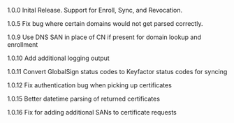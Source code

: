 1.0.0
Inital Release.  Support for Enroll, Sync, and Revocation. 

1.0.5
Fix bug where certain domains would not get parsed correctly.

1.0.9
Use DNS SAN in place of CN if present for domain lookup and enrollment

1.0.10
Add additional logging output

1.0.11
Convert GlobalSign status codes to Keyfactor status codes for syncing

1.0.12
Fix authentication bug when picking up certificates

1.0.15
Better datetime parsing of returned certificates

1.0.16
Fix for adding additional SANs to certificate requests
